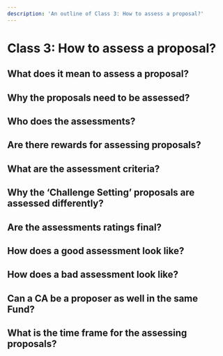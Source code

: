 ```yaml
---
description: 'An outline of Class 3: How to assess a proposal?'
---
```


# Class 3: How to assess a proposal?

## What does it mean to assess a proposal?

## Why the proposals need to be assessed?

## Who does the assessments?

## Are there rewards for assessing proposals?

## What are the assessment criteria?

## Why the ‘Challenge Setting’ proposals are assessed differently?

## Are the assessments ratings final?

## How does a good assessment look like?

## How does a bad assessment look like?

## Can a CA be a proposer as well in the same Fund?

## What is the time frame for the assessing proposals?

